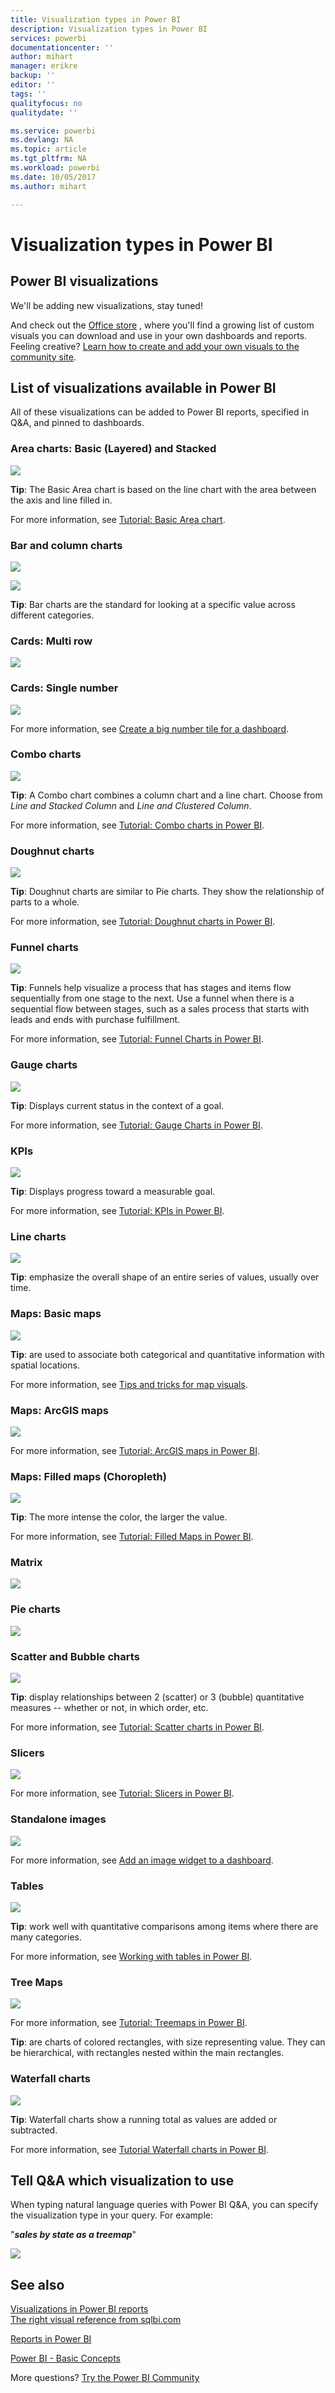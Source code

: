 ```yaml
---
title: Visualization types in Power BI
description: Visualization types in Power BI
services: powerbi
documentationcenter: ''
author: mihart
manager: erikre
backup: ''
editor: ''
tags: ''
qualityfocus: no
qualitydate: ''

ms.service: powerbi
ms.devlang: NA
ms.topic: article
ms.tgt_pltfrm: NA
ms.workload: powerbi
ms.date: 10/05/2017
ms.author: mihart

---
```

# Visualization types in Power BI
## Power BI visualizations
We'll be adding new visualizations, stay tuned!

And check out the [Office store](https://appsource.microsoft.com/marketplace/apps?product=power-bi-visuals) , where you'll find a growing list of  custom visuals you can download and use in your own dashboards and reports. Feeling creative? [Learn how to create and add your own visuals to the community site](powerbi-developer-office-store.md).  

## List of visualizations available in Power BI
All of these visualizations can be added to Power BI reports, specified in Q&A, and pinned to dashboards.

### Area charts: Basic (Layered) and Stacked
![](media/power-bi-visualization-types-for-reports-and-q-and-a/basicareamapsmall.png)

**Tip**: The Basic Area chart is based on the line chart with the area between the axis and line filled in.

For more information, see [Tutorial: Basic Area chart](power-bi-visualization-basic-area-chart.md).

### Bar and column charts
![](media/power-bi-visualization-types-for-reports-and-q-and-a/pbi_nancy_viz_bar.png) 

 ![](media/power-bi-visualization-types-for-reports-and-q-and-a/pbi_nancy_viz_col.png)

**Tip**: Bar charts are the standard for looking at a specific value across different categories.

### Cards: Multi row
![](media/power-bi-visualization-types-for-reports-and-q-and-a/multi-row-card.png)

### Cards: Single number
![](media/power-bi-visualization-types-for-reports-and-q-and-a/pbi_nancy_viz_card.png)

For more information, see [Create a big number tile for a dashboard](power-bi-visualization-big-number.md).

### Combo charts
![](media/power-bi-visualization-types-for-reports-and-q-and-a/combosmall.png)

**Tip**: A Combo chart combines a column chart and a line chart. Choose from *Line and Stacked Column* and *Line and Clustered Column*.

For more information, see [Tutorial: Combo charts in Power BI](power-bi-visualization-combo-chart.md).

### Doughnut charts
![](media/power-bi-visualization-types-for-reports-and-q-and-a/donutsmall.png)

**Tip**: Doughnut charts are similar to Pie charts.  They show the relationship of parts to a whole.

For more information, see [Tutorial: Doughnut charts in Power BI](power-bi-visualization-doughnut-charts.md).

### Funnel charts
![](media/power-bi-visualization-types-for-reports-and-q-and-a/pbi_nancy_viz_funnel.png)

**Tip**: Funnels help visualize a process that has stages and items flow sequentially from one stage to the next.  Use a funnel when there is a sequential flow between stages, such as a sales process that starts with leads and ends with purchase fulfillment.

For more information, see [Tutorial: Funnel Charts in Power BI](power-bi-visualization-funnel-charts.md).

### Gauge charts
![](media/power-bi-visualization-types-for-reports-and-q-and-a/gauge_m.png)

**Tip**: Displays current status in the context of a goal.

For more information, see [Tutorial: Gauge Charts in Power BI](power-bi-visualization-radial-gauge-charts.md).

### KPIs
![](media/power-bi-visualization-types-for-reports-and-q-and-a/power-bi-kpi.png)

**Tip**: Displays progress toward a measurable goal.

For more information, see [Tutorial: KPIs in Power BI](power-bi-visualization-kpi.md).

### Line charts
![](media/power-bi-visualization-types-for-reports-and-q-and-a/pbi_nancy_viz_line.png)

**Tip**: emphasize the overall shape of an entire series of values, usually over time.

### Maps: Basic maps
![](media/power-bi-visualization-types-for-reports-and-q-and-a/pbi-nancy_viz_map.png)

**Tip**: are used to associate both categorical and quantitative information with spatial locations.

For more information, see [Tips and tricks for map visuals](power-bi-map-tips-and-tricks.md).

### Maps: ArcGIS maps
![](media/power-bi-visualization-types-for-reports-and-q-and-a/power-bi-esri-map-theme2.png)

For more information, see [Tutorial: ArcGIS maps in Power BI](power-bi-visualization-arcgis.md).

### Maps: Filled maps (Choropleth)
![](media/power-bi-visualization-types-for-reports-and-q-and-a/pbi_nancy_viz_filledmap.png)

**Tip**: The more intense the color, the larger the value.

For more information, see [Tutorial: Filled Maps in Power BI](power-bi-visualization-filled-maps-choropleths.md).

### Matrix
![](media/power-bi-visualization-types-for-reports-and-q-and-a/matrix.png)

### Pie charts
![](media/power-bi-visualization-types-for-reports-and-q-and-a/pbi_nancy_viz_pie.png)

### Scatter and Bubble charts
![](media/power-bi-visualization-types-for-reports-and-q-and-a/pbi_nancy_viz_bubble.png)

**Tip**: display relationships between 2 (scatter) or 3 (bubble) quantitative measures -- whether or not, in which order, etc.

For more information, see [Tutorial: Scatter charts in Power BI](power-bi-visualization-scatter.md).

### Slicers
![](media/power-bi-visualization-types-for-reports-and-q-and-a/pbi_slicer.png)

For more information, see [Tutorial: Slicers in Power BI](power-bi-visualization-slicers.md).

### Standalone images
![](media/power-bi-visualization-types-for-reports-and-q-and-a/pbi_nancy_viz_image.png)

For more information, see [Add an image widget to a dashboard](powerbi-service-add-a-widget-to-a-dashboard.md).

### Tables
![](media/power-bi-visualization-types-for-reports-and-q-and-a/tabletype.png)

**Tip**: work well with quantitative comparisons among items where there are many categories.

For more information, see [Working with tables in Power BI](power-bi-visualization-tables.md).

### Tree Maps
![](media/power-bi-visualization-types-for-reports-and-q-and-a/pbi_nancy_viz_tree.png)

For more information, see [Tutorial: Treemaps in Power BI](power-bi-visualization-treemaps.md).

**Tip**: are charts of colored rectangles, with size representing value.  They can be hierarchical, with rectangles nested within the main rectangles.

### Waterfall charts
![](media/power-bi-visualization-types-for-reports-and-q-and-a/waterfallsmall.png)

**Tip**: Waterfall charts show a running total as values are added or subtracted.

For more information, see [Tutorial Waterfall charts in Power BI](power-bi-visualization-waterfall-charts.md).

## #
## Tell Q&A which visualization to use
When typing natural language queries with Power BI Q&A, you can specify the visualization type in your query.  For example:

"***sales by state as a treemap***"

![](media/power-bi-visualization-types-for-reports-and-q-and-a/qatreemap.png)

## See also
[Visualizations in Power BI reports](power-bi-report-visualizations.md)    
[The right visual reference from sqlbi.com](http://www.sqlbi.com/wp-content/uploads/videotrainings/dashboarddesign/visuals-reference-may2017-A3.pdf)

[Reports in Power BI](powerbi-service-reports.md)

[Power BI - Basic Concepts](service-basic-concepts.md)

More questions? [Try the Power BI Community](http://community.powerbi.com/)

